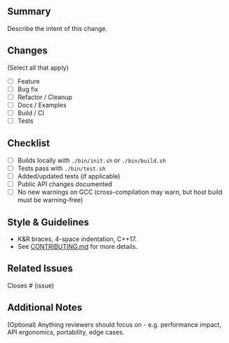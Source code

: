 ## Summary
Describe the intent of this change.

## Changes
(Select all that apply)
- [ ] Feature
- [ ] Bug fix
- [ ] Refactor / Cleanup
- [ ] Docs / Examples
- [ ] Build / CI
- [ ] Tests

## Checklist
- [ ] Builds locally with `./bin/init.sh` or `./bin/build.sh`
- [ ] Tests pass with `./bin/test.sh`
- [ ] Added/updated tests (if applicable)
- [ ] Public API changes documented
- [ ] No new warnings on GCC (cross-compilation may warn, but host build must be warning-free)

## Style & Guidelines
- K&R braces, 4-space indentation, C++17.
- See [CONTRIBUTING.md](./CONTRIBUTING.md) for more details.

## Related Issues
Closes # (issue)

## Additional Notes
(Optional) Anything reviewers should focus on - e.g. performance impact, API ergonomics, portability, edge cases.
